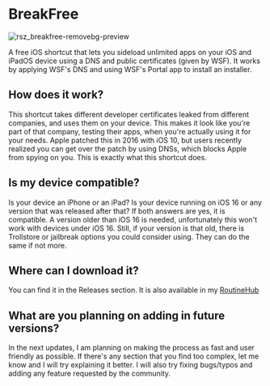 # BreakFree
![rsz_breakfree-removebg-preview](https://github.com/user-attachments/assets/b4610701-2c91-4cd2-92fd-2c33502975ea)


A free iOS shortcut that lets you sideload unlimited apps on your iOS and iPadOS device using a DNS and public certificates (given by WSF).
It works by applying WSF's DNS and using WSF's Portal app to install an installer.

## How does it work?
This shortcut takes different developer certificates leaked from different companies, and uses them on your device. This makes it look like you're part of that company, testing their apps, when you're actually using it for your needs. Apple patched this in 2016 with iOS 10, but users recently realized you can get over the patch by using DNSs, which blocks Apple from spying on you. This is exactly what this shortcut does.

## Is my device compatible?
Is your device an iPhone or an iPad? Is your device running on iOS 16 or any version that was released after that? If both answers are yes, it is compatible.
A version older than iOS 16 is needed, unfortunately this won't work with devices under iOS 16. Still, if your version is that old, there is Trollstore or jailbreak options you could consider using. They can do the same if not more.

## Where can I download it?
You can find it in the Releases section.
It is also available in my [RoutineHub](https://routinehub.co/shortcut/21677/)

## What are you planning on adding in future versions?
In the next updates, I am planning on making the process as fast and user friendly as possible. If there's any section that you find too complex, let me know and I will try explaining
it better. I will also try fixing bugs/typos and adding any feature requested by the community.
